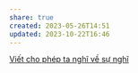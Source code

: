 ```yaml
---
share: true
created: 2023-05-26T14:51
updated: 2023-10-22T16:46
---
```

[Viết cho phép ta nghĩ về sự nghĩ](./Vi%E1%BA%BFt%20cho%20ph%C3%A9p%20ta%20ngh%C4%A9%20v%E1%BB%81%20s%E1%BB%B1%20ngh%C4%A9.md)
